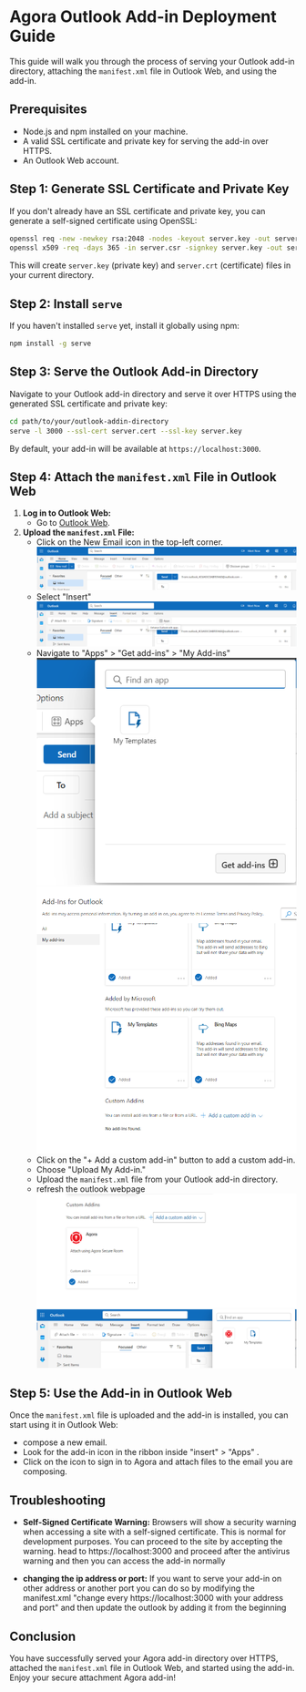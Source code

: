 # Agora Outlook Add-in Deployment Guide

This guide will walk you through the process of serving your Outlook add-in directory, attaching the `manifest.xml` file in Outlook Web, and using the add-in.

## Prerequisites

- Node.js and npm installed on your machine.
- A valid SSL certificate and private key for serving the add-in over HTTPS.
- An Outlook Web account.

## Step 1: Generate SSL Certificate and Private Key

If you don't already have an SSL certificate and private key, you can generate a self-signed certificate using OpenSSL:

```bash
openssl req -new -newkey rsa:2048 -nodes -keyout server.key -out server.csr
openssl x509 -req -days 365 -in server.csr -signkey server.key -out server.cert
```

This will create `server.key` (private key) and `server.crt` (certificate) files in your current directory.

## Step 2: Install `serve`

If you haven't installed `serve` yet, install it globally using npm:

```bash
npm install -g serve
```

## Step 3: Serve the Outlook Add-in Directory

Navigate to your Outlook add-in directory and serve it over HTTPS using the generated SSL certificate and private key:

```bash
cd path/to/your/outlook-addin-directory
serve -l 3000 --ssl-cert server.cert --ssl-key server.key
```

By default, your add-in will be available at `https://localhost:3000`.

## Step 4: Attach the `manifest.xml` File in Outlook Web

1. **Log in to Outlook Web:**
   - Go to [Outlook Web](https://outlook.office.com/).
2. **Upload the `manifest.xml` File:**
   - Click on the New Email icon in the top-left corner.
   ![Alt Text](images/firstScreen.png)
   - Select "Insert"
      ![Alt Text](images/secondScreen.png)
   - Navigate to "Apps" > "Get add-ins" > "My Add-ins"
   ![Alt Text](images/thirdScreen.png)
   ![Alt Text](images/fourthScreen.png)
   - Click on the "+ Add a custom add-in" button to add a custom add-in.
   - Choose "Upload My Add-in."
   - Upload the `manifest.xml` file from your Outlook add-in directory.
   - refresh the outlook webpage
   ![Alt Text](images/fifthScreen.png)
   ![Alt Text](images/sixthScreen.png)

## Step 5: Use the Add-in in Outlook Web

Once the `manifest.xml` file is uploaded and the add-in is installed, you can start using it in Outlook Web:

- compose a new email.
- Look for the add-in icon in the ribbon inside "insert" > "Apps" .
- Click on the icon to sign in to Agora and attach files to the email you are composing.

## Troubleshooting

- **Self-Signed Certificate Warning:** Browsers will show a security warning when accessing a site with a self-signed certificate. This is normal for development purposes. You can proceed to the site by accepting the warning.
head to https://localhost:3000 and proceed after the antivirus warning and then you can access the add-in normally

- **changing the ip address or port:** If you want to serve your add-in on other address or another port you can do so by modifying the manifest.xml "change every https://localhost:3000 with your address and port" and then update the outlook by adding it from the beginning

## Conclusion

You have successfully served your Agora add-in directory over HTTPS, attached the `manifest.xml` file in Outlook Web, and started using the add-in. Enjoy your secure attachment Agora add-in!
